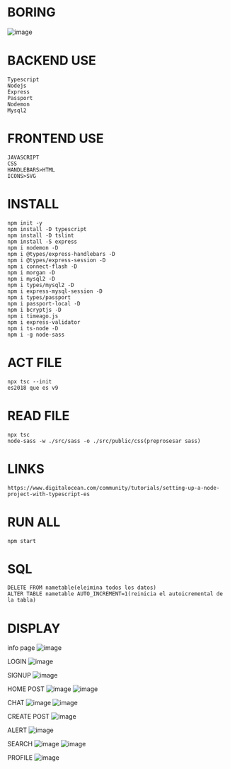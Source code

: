# BORING
![image](https://user-images.githubusercontent.com/69361351/148438140-346d7161-1421-4747-98c4-356947b5c18e.png)


# BACKEND USE
    Typescript
    Nodejs
    Express
    Passport
    Nodemon
    Mysql2


# FRONTEND USE
    JAVASCRIPT
    CSS
    HANDLEBARS>HTML
    ICONS>SVG


# INSTALL
    npm init -y
    npm install -D typescript
    npm install -D tslint
    npm install -S express
    npm i nodemon -D
    npm i @types/express-handlebars -D 
    npm i @types/express-session -D
    npm i connect-flash -D
    npm i morgan -D 
    npm i mysql2 -D
    npm i types/mysql2 -D
    npm i express-mysql-session -D
    npm i types/passport
    npm i passport-local -D
    npm i bcryptjs -D
    npm i timeago.js 
    npm i express-validator
    npm i ts-node -D
    npm i -g node-sass


# ACT FILE
    npx tsc --init
    es2018 que es v9


# READ FILE
    npx tsc
    node-sass -w ./src/sass -o ./src/public/css(preprosesar sass)


# LINKS
    https://www.digitalocean.com/community/tutorials/setting-up-a-node-project-with-typescript-es


# RUN ALL
    npm start


# SQL
    DELETE FROM nametable(eleimina todos los datos)
    ALTER TABLE nametable AUTO_INCREMENT=1(reinicia el autoicremental de la tabla)


# DISPLAY
info page
![image](https://user-images.githubusercontent.com/69361351/149794273-596f190e-bba6-4159-9169-d2353aa02c95.png)


LOGIN
![image](https://user-images.githubusercontent.com/69361351/149794846-073a5930-0917-4f55-9a06-244ff2a014c5.png)


SIGNUP
![image](https://user-images.githubusercontent.com/69361351/149794985-a81778a0-8ef3-4581-9279-51770b06e937.png)


HOME POST
![image](https://user-images.githubusercontent.com/69361351/149795091-56958a8d-51ba-4c49-bab9-ab1d38408278.png)
![image](https://user-images.githubusercontent.com/69361351/149795124-cebca7b8-0b5a-4e11-999d-7678961d9ded.png)


CHAT
![image](https://user-images.githubusercontent.com/69361351/149797524-4c6a9f13-5ed2-43cb-8000-5ca2ba92497b.png)
![image](https://user-images.githubusercontent.com/69361351/149797590-ed69bd91-298f-4dcf-bf06-2b689a36b13f.png)


CREATE POST
![image](https://user-images.githubusercontent.com/69361351/149795479-d84d03b1-c930-4ac8-9c69-51875e76c376.png)


ALERT
![image](https://user-images.githubusercontent.com/69361351/149795548-aa37d32c-9c8c-4401-9ee9-71c9f8ab7265.png)


SEARCH
![image](https://user-images.githubusercontent.com/69361351/149795629-d7468b86-2a21-412c-b404-7c0476b5330d.png)
![image](https://user-images.githubusercontent.com/69361351/149796117-cd8fd5ef-cdcc-4c71-8a2f-7a22d97a69e8.png)


PROFILE
![image](https://user-images.githubusercontent.com/69361351/149796451-106935da-aa37-4058-a18b-cf9ae9a685dc.png)
    














